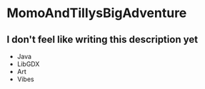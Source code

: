 # MomoAndTillysBigAdventure

## I don't feel like writing this description yet
- Java
- LibGDX
- Art
- Vibes
